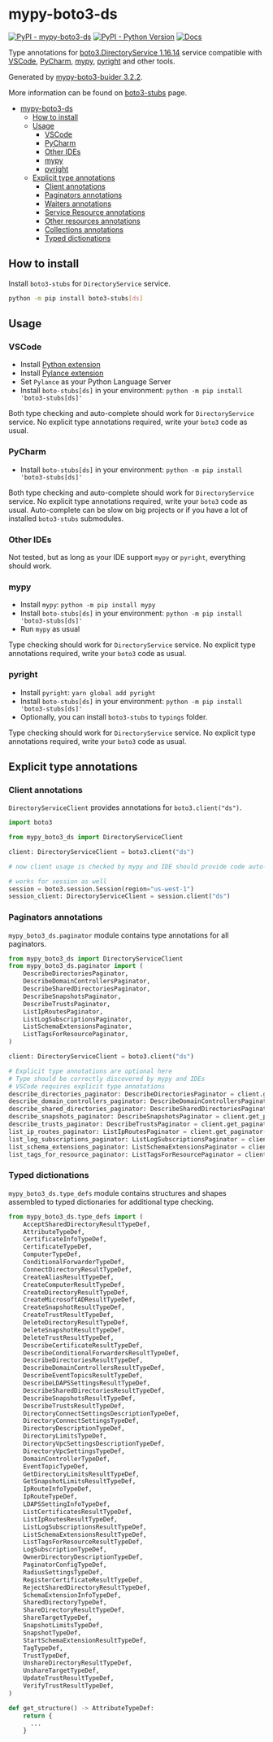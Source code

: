 # mypy-boto3-ds

[![PyPI - mypy-boto3-ds](https://img.shields.io/pypi/v/mypy-boto3-ds.svg?color=blue)](https://pypi.org/project/mypy-boto3-ds)
[![PyPI - Python Version](https://img.shields.io/pypi/pyversions/mypy-boto3-ds.svg?color=blue)](https://pypi.org/project/mypy-boto3-ds)
[![Docs](https://img.shields.io/readthedocs/mypy-boto3-builder.svg?color=blue)](https://mypy-boto3-builder.readthedocs.io/)

Type annotations for
[boto3.DirectoryService 1.16.14](https://boto3.amazonaws.com/v1/documentation/api/1.16.14/reference/services/ds.html#DirectoryService) service
compatible with
[VSCode](https://code.visualstudio.com/),
[PyCharm](https://www.jetbrains.com/pycharm/),
[mypy](https://github.com/python/mypy),
[pyright](https://github.com/microsoft/pyright)
and other tools.

Generated by [mypy-boto3-buider 3.2.2](https://github.com/vemel/mypy_boto3_builder).

More information can be found on [boto3-stubs](https://pypi.org/project/boto3-stubs/) page.

- [mypy-boto3-ds](#mypy-boto3-ds)
  - [How to install](#how-to-install)
  - [Usage](#usage)
    - [VSCode](#vscode)
    - [PyCharm](#pycharm)
    - [Other IDEs](#other-ides)
    - [mypy](#mypy)
    - [pyright](#pyright)
  - [Explicit type annotations](#explicit-type-annotations)
    - [Client annotations](#client-annotations)
    - [Paginators annotations](#paginators-annotations)
    - [Waiters annotations](#waiters-annotations)
    - [Service Resource annotations](#service-resource-annotations)
    - [Other resources annotations](#other-resources-annotations)
    - [Collections annotations](#collections-annotations)
    - [Typed dictionations](#typed-dictionations)

## How to install

Install `boto3-stubs` for `DirectoryService` service.

```bash
python -m pip install boto3-stubs[ds]
```

## Usage

### VSCode

- Install [Python extension](https://marketplace.visualstudio.com/items?itemName=ms-python.python)
- Install [Pylance extension](https://marketplace.visualstudio.com/items?itemName=ms-python.vscode-pylance)
- Set `Pylance` as your Python Language Server
- Install `boto-stubs[ds]` in your environment: `python -m pip install 'boto3-stubs[ds]'`

Both type checking and auto-complete should work for `DirectoryService` service.
No explicit type annotations required, write your `boto3` code as usual.

### PyCharm

- Install `boto-stubs[ds]` in your environment: `python -m pip install 'boto3-stubs[ds]'`

Both type checking and auto-complete should work for `DirectoryService` service.
No explicit type annotations required, write your `boto3` code as usual.
Auto-complete can be slow on big projects or if you have a lot of installed `boto3-stubs` submodules.

### Other IDEs

Not tested, but as long as your IDE support `mypy` or `pyright`, everything should work.

### mypy

- Install `mypy`: `python -m pip install mypy`
- Install `boto-stubs[ds]` in your environment: `python -m pip install 'boto3-stubs[ds]'`
- Run `mypy` as usual

Type checking should work for `DirectoryService` service.
No explicit type annotations required, write your `boto3` code as usual.

### pyright

- Install `pyright`: `yarn global add pyright`
- Install `boto-stubs[ds]` in your environment: `python -m pip install 'boto3-stubs[ds]'`
- Optionally, you can install `boto3-stubs` to `typings` folder.

Type checking should work for `DirectoryService` service.
No explicit type annotations required, write your `boto3` code as usual.

## Explicit type annotations

### Client annotations

`DirectoryServiceClient` provides annotations for `boto3.client("ds")`.

```python
import boto3

from mypy_boto3_ds import DirectoryServiceClient

client: DirectoryServiceClient = boto3.client("ds")

# now client usage is checked by mypy and IDE should provide code auto-complete

# works for session as well
session = boto3.session.Session(region="us-west-1")
session_client: DirectoryServiceClient = session.client("ds")
```

### Paginators annotations

`mypy_boto3_ds.paginator` module contains type annotations for all paginators.

```python
from mypy_boto3_ds import DirectoryServiceClient
from mypy_boto3_ds.paginator import (
    DescribeDirectoriesPaginator,
    DescribeDomainControllersPaginator,
    DescribeSharedDirectoriesPaginator,
    DescribeSnapshotsPaginator,
    DescribeTrustsPaginator,
    ListIpRoutesPaginator,
    ListLogSubscriptionsPaginator,
    ListSchemaExtensionsPaginator,
    ListTagsForResourcePaginator,
)

client: DirectoryServiceClient = boto3.client("ds")

# Explicit type annotations are optional here
# Type should be correctly discovered by mypy and IDEs
# VSCode requires explicit type annotations
describe_directories_paginator: DescribeDirectoriesPaginator = client.get_paginator("describe_directories")
describe_domain_controllers_paginator: DescribeDomainControllersPaginator = client.get_paginator("describe_domain_controllers")
describe_shared_directories_paginator: DescribeSharedDirectoriesPaginator = client.get_paginator("describe_shared_directories")
describe_snapshots_paginator: DescribeSnapshotsPaginator = client.get_paginator("describe_snapshots")
describe_trusts_paginator: DescribeTrustsPaginator = client.get_paginator("describe_trusts")
list_ip_routes_paginator: ListIpRoutesPaginator = client.get_paginator("list_ip_routes")
list_log_subscriptions_paginator: ListLogSubscriptionsPaginator = client.get_paginator("list_log_subscriptions")
list_schema_extensions_paginator: ListSchemaExtensionsPaginator = client.get_paginator("list_schema_extensions")
list_tags_for_resource_paginator: ListTagsForResourcePaginator = client.get_paginator("list_tags_for_resource")
```







### Typed dictionations

`mypy_boto3_ds.type_defs` module contains structures and shapes assembled
to typed dictionaries for additional type checking.

```python
from mypy_boto3_ds.type_defs import (
    AcceptSharedDirectoryResultTypeDef,
    AttributeTypeDef,
    CertificateInfoTypeDef,
    CertificateTypeDef,
    ComputerTypeDef,
    ConditionalForwarderTypeDef,
    ConnectDirectoryResultTypeDef,
    CreateAliasResultTypeDef,
    CreateComputerResultTypeDef,
    CreateDirectoryResultTypeDef,
    CreateMicrosoftADResultTypeDef,
    CreateSnapshotResultTypeDef,
    CreateTrustResultTypeDef,
    DeleteDirectoryResultTypeDef,
    DeleteSnapshotResultTypeDef,
    DeleteTrustResultTypeDef,
    DescribeCertificateResultTypeDef,
    DescribeConditionalForwardersResultTypeDef,
    DescribeDirectoriesResultTypeDef,
    DescribeDomainControllersResultTypeDef,
    DescribeEventTopicsResultTypeDef,
    DescribeLDAPSSettingsResultTypeDef,
    DescribeSharedDirectoriesResultTypeDef,
    DescribeSnapshotsResultTypeDef,
    DescribeTrustsResultTypeDef,
    DirectoryConnectSettingsDescriptionTypeDef,
    DirectoryConnectSettingsTypeDef,
    DirectoryDescriptionTypeDef,
    DirectoryLimitsTypeDef,
    DirectoryVpcSettingsDescriptionTypeDef,
    DirectoryVpcSettingsTypeDef,
    DomainControllerTypeDef,
    EventTopicTypeDef,
    GetDirectoryLimitsResultTypeDef,
    GetSnapshotLimitsResultTypeDef,
    IpRouteInfoTypeDef,
    IpRouteTypeDef,
    LDAPSSettingInfoTypeDef,
    ListCertificatesResultTypeDef,
    ListIpRoutesResultTypeDef,
    ListLogSubscriptionsResultTypeDef,
    ListSchemaExtensionsResultTypeDef,
    ListTagsForResourceResultTypeDef,
    LogSubscriptionTypeDef,
    OwnerDirectoryDescriptionTypeDef,
    PaginatorConfigTypeDef,
    RadiusSettingsTypeDef,
    RegisterCertificateResultTypeDef,
    RejectSharedDirectoryResultTypeDef,
    SchemaExtensionInfoTypeDef,
    SharedDirectoryTypeDef,
    ShareDirectoryResultTypeDef,
    ShareTargetTypeDef,
    SnapshotLimitsTypeDef,
    SnapshotTypeDef,
    StartSchemaExtensionResultTypeDef,
    TagTypeDef,
    TrustTypeDef,
    UnshareDirectoryResultTypeDef,
    UnshareTargetTypeDef,
    UpdateTrustResultTypeDef,
    VerifyTrustResultTypeDef,
)

def get_structure() -> AttributeTypeDef:
    return {
      ...
    }
```
